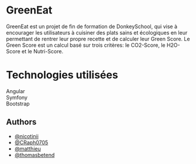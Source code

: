 # GreenEat
GreenEat est un projet de fin de formation de DonkeySchool, qui vise à encourager les utilisateurs à cuisiner des plats sains et écologiques en leur permettant de rentrer leur propre recette et de calculer leur Green Score. Le Green Score est un calcul basé sur trois critères: le CO2-Score, le H2O-Score et le Nutri-Score.

# Technologies utilisées
Angular  
Symfony  
Bootstrap  

## Authors

- [@nicotinii](https://www.github.com/nicotinii)
- [@CRaph0705](https://github.com/CRaph0705)
- [@matthieu](https://github.com/Orcrax)
- [@thomasbetend](https://github.com/thomasbetend)
